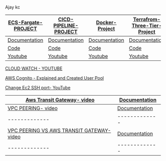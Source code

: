 Ajay kc

| [ECS-Fargate-PROJECT](https://github.com/Devops-seasia/Daily-Status/tree/main/Ajay/ECS-FARGATE-Project)  | [CICD-PIPELINE-PROJECT](https://github.com/Devops-seasia/Daily-Status/tree/main/Ajay/CICD-PIPELINE-PROJECT) | [Docker-Project](https://github.com/Devops-seasia/Daily-Status/tree/main/Ajay/Docker-Project) | [Terrafrom-Three-Tier-Project](https://github.com/Devops-seasia/Daily-Status/tree/main/Ajay/Terrafrom-Three-Tier-Project) |
| ------------- | ------------- | ------------- | ------------- |
| [Documentation](https://github.com/Devops-seasia/Daily-Status/blob/main/Ajay/ECS-FARGATE-Project/Documentation.docx) | [Documentation](https://github.com/Devops-seasia/Daily-Status/tree/main/Ajay/CICD-PIPELINE-PROJECT/Documentation)  | [Documentation](https://github.com/Devops-seasia/Daily-Status/blob/main/Ajay/Docker-Project/video-drive.txt) | [Documentation](https://github.com/Devops-seasia/Daily-Status/blob/main/Ajay/Terrafrom-Three-Tier-Project/Documentaion.docx)
| [Code](https://github.com/Devops-seasia/Daily-Status/tree/main/Ajay/ECS-FARGATE-Project/terraform-code) | [Code](https://github.com/Devops-seasia/Daily-Status/tree/main/Ajay/CICD-PIPELINE-PROJECT/terraform-code)  | [Code](https://github.com/Devops-seasia/Daily-Status/blob/main/Ajay/Docker-Project/docker-compose.yml) | [Code](https://github.com/Devops-seasia/Daily-Status/tree/main/Ajay/Terrafrom-Three-Tier-Project) 
| [Youtube](https://youtu.be/i57WJg-3-M8) | [Youtube](https://youtu.be/vrlnlNR6owc) | [Youtube](https://youtu.be/dniS9HExYuc) | [Youtube]() |
 
[CLOUD WATCH - YOUTUBE](https://youtu.be/jL6RkAXOhm4)

[AWS Cognito - Explained and Created User Pool](https://youtu.be/ixUplADBI1U)

[ Change Ec2 SSH port- YouTube ](https://youtu.be/U250zLwewEA)

| [Aws Transit Gateway- video](https://youtu.be/SmRZZTJojaw)  |  [Documentation](https://github.com/Devops-seasia/Daily-Status/blob/main/Ajay/DOCUMENTATION/Transit-Gateway-Documentation.lmhk) |
 | ------------- | ------------- |      
| [VPC PEERING- video](https://youtu.be/SmRZZTJojaw)  |  [Documentation](https://github.com/Devops-seasia/Daily-Status/blob/main/Ajay/DOCUMENTATION/zoho-vpc-peering.odt) |
 | ------------- | ------------- |   
 | [VPC PEERING VS AWS TRANSIT GATEWAY- video](https://youtu.be/SmRZZTJojaw)  |  [Documentation](https://github.com/Devops-seasia/Daily-Status/blob/main/Ajay/DOCUMENTATION/zoho-Aws-Transit-Gateway-vs-VPC-Peering.odt) |
 | ------------- | ------------- |      

